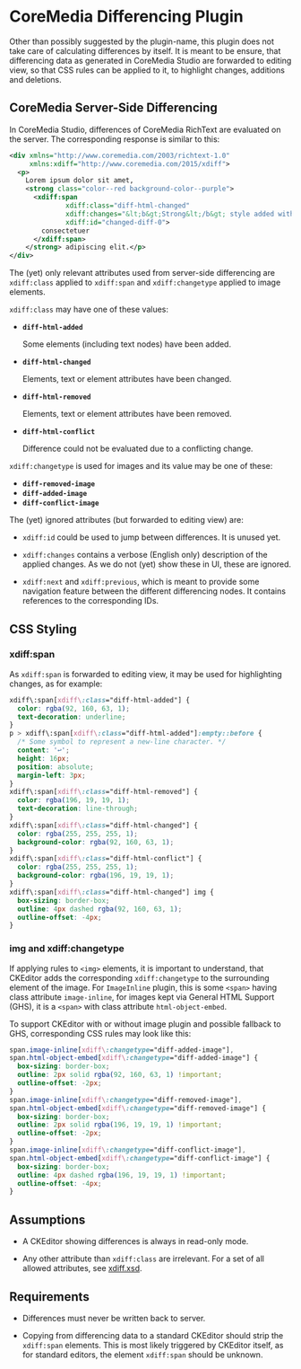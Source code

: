 CoreMedia Differencing Plugin
================================================================================

Other than possibly suggested by the plugin-name, this plugin does not take
care of calculating differences by itself. It is meant to be ensure, that
differencing data as generated in CoreMedia Studio are forwarded to editing
view, so that CSS rules can be applied to it, to highlight changes, additions
and deletions.

CoreMedia Server-Side Differencing
--------------------------------------------------------------------------------

In CoreMedia Studio, differences of CoreMedia RichText are evaluated on the
server. The corresponding response is similar to this:

```xml
<div xmlns="http://www.coremedia.com/2003/richtext-1.0"
     xmlns:xdiff="http://www.coremedia.com/2015/xdiff">
  <p>
    Lorem ipsum dolor sit amet,
    <strong class="color--red background-color--purple">
      <xdiff:span
              xdiff:class="diff-html-changed"
              xdiff:changes="&lt;b&gt;Strong&lt;/b&gt; style added with class color--red background-color--purple."
              xdiff:id="changed-diff-0">
        consectetuer
      </xdiff:span>
    </strong> adipiscing elit.</p>
</div>
```

The (yet) only relevant attributes used from server-side differencing are
`xdiff:class` applied to `xdiff:span` and `xdiff:changetype` applied to
image elements.

`xdiff:class` may have one of these values:

* **`diff-html-added`**

  Some elements (including text nodes) have been added.

* **`diff-html-changed`**

  Elements, text or element attributes have been changed.

* **`diff-html-removed`**

  Elements, text or element attributes have been removed.

* **`diff-html-conflict`**

  Difference could not be evaluated due to a conflicting change.


`xdiff:changetype` is used for images and its value may be one of these:

* **`diff-removed-image`**
* **`diff-added-image`**
* **`diff-conflict-image`**

The (yet) ignored attributes (but forwarded to editing view) are:

* `xdiff:id` could be used to jump between differences. It is unused yet.

* `xdiff:changes` contains a verbose (English only) description of the applied
changes. As we do not (yet) show these in UI, these are ignored.

* `xdiff:next` and `xdiff:previous`, which is meant to provide some navigation
  feature between the different differencing nodes. It contains references to
  the corresponding IDs.

CSS Styling
--------------------------------------------------------------------------------

### xdiff:span

As `xdiff:span` is forwarded to editing view, it may be used for highlighting
changes, as for example:

```css
xdiff\:span[xdiff\:class="diff-html-added"] {
  color: rgba(92, 160, 63, 1);
  text-decoration: underline;
}
p > xdiff\:span[xdiff\:class="diff-html-added"]:empty::before {
  /* Some symbol to represent a new-line character. */
  content: '↩';
  height: 16px;
  position: absolute;
  margin-left: 3px;
}
xdiff\:span[xdiff\:class="diff-html-removed"] {
  color: rgba(196, 19, 19, 1);
  text-decoration: line-through;
}
xdiff\:span[xdiff\:class="diff-html-changed"] {
  color: rgba(255, 255, 255, 1);
  background-color: rgba(92, 160, 63, 1);
}
xdiff\:span[xdiff\:class="diff-html-conflict"] {
  color: rgba(255, 255, 255, 1);
  background-color: rgba(196, 19, 19, 1);
}
xdiff\:span[xdiff\:class="diff-html-changed"] img {
  box-sizing: border-box;
  outline: 4px dashed rgba(92, 160, 63, 1);
  outline-offset: -4px;
}
```

### img and xdiff:changetype

If applying rules to `<img>` elements, it is important to understand, that
CKEditor adds the corresponding `xdiff:changetype` to the surrounding element
of the image. For `ImageInline` plugin, this is some `<span>` having class
attribute `image-inline`, for images kept via General HTML Support (GHS), it
is a `<span>` with class attribute `html-object-embed`.

To support CKEditor with or without image plugin and possible fallback to
GHS, corresponding CSS rules may look like this:

```css
span.image-inline[xdiff\:changetype="diff-added-image"],
span.html-object-embed[xdiff\:changetype="diff-added-image"] {
  box-sizing: border-box;
  outline: 2px solid rgba(92, 160, 63, 1) !important;
  outline-offset: -2px;
}
span.image-inline[xdiff\:changetype="diff-removed-image"],
span.html-object-embed[xdiff\:changetype="diff-removed-image"] {
  box-sizing: border-box;
  outline: 2px solid rgba(196, 19, 19, 1) !important;
  outline-offset: -2px;
}
span.image-inline[xdiff\:changetype="diff-conflict-image"],
span.html-object-embed[xdiff\:changetype="diff-conflict-image"] {
  box-sizing: border-box;
  outline: 4px dashed rgba(196, 19, 19, 1) !important;
  outline-offset: -4px;
}
```

Assumptions
--------------------------------------------------------------------------------

* A CKEditor showing differences is always in read-only mode.

* Any other attribute than `xdiff:class` are irrelevant. For a set of all
  allowed attributes, see [xdiff.xsd][].

Requirements
--------------------------------------------------------------------------------

* Differences must never be written back to server.

* Copying from differencing data to a standard CKEditor should strip the
  `xdiff:span` elements. This is most likely triggered by CKEditor itself,
  as for standard editors, the element `xdiff:span` should be unknown.

[xdiff.xsd]: <./xdiff.xsd> "XDiff Schema"
